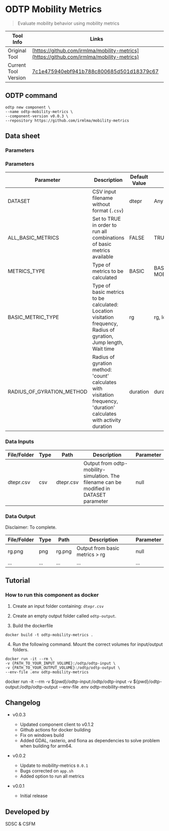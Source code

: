 # ODTP Mobility Metrics

>Evaluate mobility behavior using mobility metrics

| Tool Info | Links |
| --- | --- |
| Original Tool | [https://github.com/irmlma/mobility-metrics](https://github.com/irmlma/mobility-metrics) |
| Current Tool Version  | [7c1e475940ebf941b788c800685d501d18379c67](https://github.com/irmlma/mobility-metrics/commit/7c1e475940ebf941b788c800685d501d18379c67) |


## ODTP command 

```
odtp new component \
--name odtp-mobility-metrics \
--component-version v0.0.3 \
--repository https://github.com/irmlma/mobility-metrics
``` 

## Data sheet

### Parameters

### Parameters

| Parameter                 | Description                                                                                                       | Default Value | Options                                |
|---------------------------|-------------------------------------------------------------------------------------------------------------------|---------------|----------------------------------------|
| DATASET                   | CSV input filename without format (`.csv`) | dtepr            | Any string                 |
| ALL_BASIC_METRICS              | Set to TRUE in order to run all combinations of basic metrics available                                                                                  | FALSE         | TRUE, FALSE       |
| METRICS_TYPE              | Type of metrics to be calculated                                                                                  | BASIC         | BASIC, ENTROPY, MOBILITY_METRICS       |
| BASIC_METRIC_TYPE         | Type of basic metrics to be calculated: Location visitation frequency, Radius of gyration, Jump length, Wait time | rg            | rg, locf, jump, wait                   |
| RADIUS_OF_GYRATION_METHOD | Radius of gyration method: 'count' calculates with visitation frequency, 'duration' calculates with activity duration | duration            | duration, count                        |

### Data Inputs

| File/Folder | Type | Path       | Description                         | Parameter |
|-------------|------|------------|-------------------------------------|-----------|
| dtepr.csv   | csv  | dtepr.csv  | Output from odtp-mobility-simulation. The filename can be modified in DATASET parameter | null      |

### Data Output

Disclaimer: To complete.

| File/Folder | Type | Path   | Description                       | Parameter |
|-------------|------|--------|-----------------------------------|-----------|
| rg.png      | png  | rg.png | Output from basic metrics > rg    | null      |
| ...      | ...  | ... | ...    | ...      |


## Tutorial

### How to run this component as docker

1. Create an input folder containing: `dtepr.csv`

2. Create an empty output folder called `odtp-output`.

3. Build the dockerfile 

```
docker build -t odtp-mobility-metrics .
```

4. Run the following command. Mount the correct volumes for input/output folders. 

```
docker run -it --rm \
-v {PATH_TO_YOUR_INPUT_VOLUME}:/odtp/odtp-input \
-v {PATH_TO_YOUR_OUTPUT_VOLUME}:/odtp/odtp-output \
--env-file .env odtp-mobility-metrics
```

docker run -it --rm -v ${pwd}/odtp-input:/odtp/odtp-input -v ${pwd}/odtp-output:/odtp/odtp-output --env-file .env odtp-mobility-metrics

## Changelog

- v0.0.3
    - Updated component client to v0.1.2
    - Github actions for docker building
    - Fix on windows build
    - Added GDAL, rasterio, and fiona as dependencies to solve problem when building for arm64.

- v0.0.2
    - Update to mobility-metrics `0.0.1`
    - Bugs corrected on `app.sh`
    - Added option to run all metrics

- v0.0.1
    - Initial release

## Developed by

SDSC & CSFM